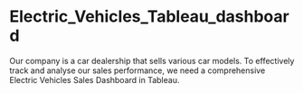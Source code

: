 # Electric_Vehicles_Tableau_dashboard
Our company is a car dealership that sells various car models. To effectively track and analyse our sales performance, we need a comprehensive Electric Vehicles Sales Dashboard in Tableau. 
